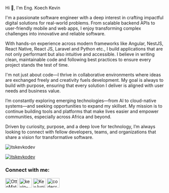<!--
**itskevkodev/itskevkodev** is a ✨ _special_ ✨ repository because its `README.md` (this file) appears on your GitHub profile.

Here are some ideas to get you started:

- 🔭 I’m currently working on ...
- 🌱 I’m currently learning ...
- 👯 I’m looking to collaborate on ...
- 🤔 I’m looking for help with ...
- 💬 Ask me about ...
- 📫 How to reach me: ...
- 😄 Pronouns: ...
- ⚡ Fun fact: ...
-->
<p>Hi 👋, I'm Eng. Koech Kevin</p>

<p>
I'm a passionate software engineer with a deep interest in crafting impactful digital solutions for real-world problems. From scalable backend APIs to user-friendly mobile and web apps, I enjoy transforming complex challenges into innovative and reliable software.
</p>

<p>
With hands-on experience across modern frameworks like Angular, NestJS, React Native, React JS, Laravel and Python etc., I build applications that are not only performant but also intuitive and accessible. I believe in writing clean, maintainable code and following best practices to ensure every project stands the test of time.
</p>

<p>
I'm not just about code—I thrive in collaborative environments where ideas are exchanged freely and creativity fuels development. My goal is always to build with purpose, ensuring that every solution I deliver is aligned with user needs and business value.
</p>

<p>
I’m constantly exploring emerging technologies—from AI to cloud-native systems—and seeking opportunities to expand my skillset. My mission is to continue building tools and platforms that make lives easier and empower communities, especially across Africa and beyond.
</p>

<p>
Driven by curiosity, purpose, and a deep love for technology, I’m always looking to connect with fellow developers, teams, and organizations that share a vision for transformative software.
</p>

<p><img align="center" src="https://github-readme-streak-stats.herokuapp.com/?user=itskevkodev&" alt="itskevkodev" /></p>
<p><a href="https://github.com/ryo-ma/github-profile-trophy"><img src="https://github-profile-trophy.vercel.app/?username=itskevkodev" alt="itskevkodev" /></a></p>

<h3 align="left">Connect with me:</h3>
<p align="left">
<a href="https://twitter.com/OttoMatic114570" target="blank"><img align="center" src="https://raw.githubusercontent.com/rahuldkjain/github-profile-readme-generator/master/src/images/icons/Social/twitter.svg" alt="OttoMatic114570" height="30" width="40" /></a>
<a href="https://linkedin.com/in/kevin-koech" target="blank"><img align="center" src="https://raw.githubusercontent.com/rahuldkjain/github-profile-readme-generator/master/src/images/icons/Social/linked-in-alt.svg" alt="kevin-koech" height="30" width="40" /></a>
<a href="https://fb.com/KevJunia" target="blank"><img align="center" src="https://raw.githubusercontent.com/rahuldkjain/github-profile-readme-generator/master/src/images/icons/Social/facebook.svg" alt="KevJunia" height="30" width="40" /></a>
<a href="https://instagram.com/codecraftbykev" target="blank"><img align="center" src="https://raw.githubusercontent.com/rahuldkjain/github-profile-readme-generator/master/src/images/icons/Social/instagram.svg" alt="codecraftbykev" height="30" width="40" /></a>
</p>

